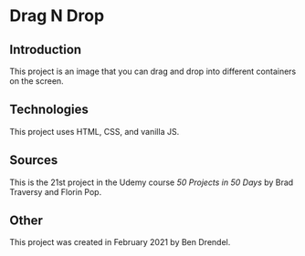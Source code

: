# Drag N Drop

## Introduction

This project is an image that you can drag and drop into different containers on the screen.

## Technologies

This project uses HTML, CSS, and vanilla JS.

## Sources

This is the 21st project in the Udemy course _50 Projects in 50 Days_ by Brad Traversy and Florin Pop.

## Other

This project was created in February 2021 by Ben Drendel.
